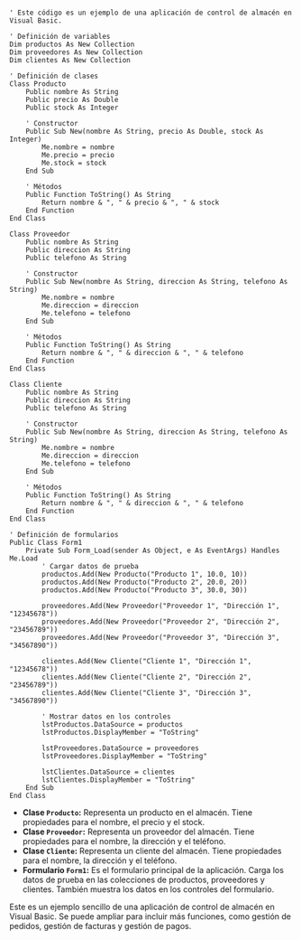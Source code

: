 ```visual basic

' Este código es un ejemplo de una aplicación de control de almacén en Visual Basic.

' Definición de variables
Dim productos As New Collection
Dim proveedores As New Collection
Dim clientes As New Collection

' Definición de clases
Class Producto
    Public nombre As String
    Public precio As Double
    Public stock As Integer

    ' Constructor
    Public Sub New(nombre As String, precio As Double, stock As Integer)
        Me.nombre = nombre
        Me.precio = precio
        Me.stock = stock
    End Sub

    ' Métodos
    Public Function ToString() As String
        Return nombre & ", " & precio & ", " & stock
    End Function
End Class

Class Proveedor
    Public nombre As String
    Public direccion As String
    Public telefono As String

    ' Constructor
    Public Sub New(nombre As String, direccion As String, telefono As String)
        Me.nombre = nombre
        Me.direccion = direccion
        Me.telefono = telefono
    End Sub

    ' Métodos
    Public Function ToString() As String
        Return nombre & ", " & direccion & ", " & telefono
    End Function
End Class

Class Cliente
    Public nombre As String
    Public direccion As String
    Public telefono As String

    ' Constructor
    Public Sub New(nombre As String, direccion As String, telefono As String)
        Me.nombre = nombre
        Me.direccion = direccion
        Me.telefono = telefono
    End Sub

    ' Métodos
    Public Function ToString() As String
        Return nombre & ", " & direccion & ", " & telefono
    End Function
End Class

' Definición de formularios
Public Class Form1
    Private Sub Form_Load(sender As Object, e As EventArgs) Handles Me.Load
        ' Cargar datos de prueba
        productos.Add(New Producto("Producto 1", 10.0, 10))
        productos.Add(New Producto("Producto 2", 20.0, 20))
        productos.Add(New Producto("Producto 3", 30.0, 30))

        proveedores.Add(New Proveedor("Proveedor 1", "Dirección 1", "12345678"))
        proveedores.Add(New Proveedor("Proveedor 2", "Dirección 2", "23456789"))
        proveedores.Add(New Proveedor("Proveedor 3", "Dirección 3", "34567890"))

        clientes.Add(New Cliente("Cliente 1", "Dirección 1", "12345678"))
        clientes.Add(New Cliente("Cliente 2", "Dirección 2", "23456789"))
        clientes.Add(New Cliente("Cliente 3", "Dirección 3", "34567890"))

        ' Mostrar datos en los controles
        lstProductos.DataSource = productos
        lstProductos.DisplayMember = "ToString"

        lstProveedores.DataSource = proveedores
        lstProveedores.DisplayMember = "ToString"

        lstClientes.DataSource = clientes
        lstClientes.DisplayMember = "ToString"
    End Sub
End Class

```

* **Clase `Producto`:** Representa un producto en el almacén. Tiene propiedades para el nombre, el precio y el stock.
* **Clase `Proveedor`:** Representa un proveedor del almacén. Tiene propiedades para el nombre, la dirección y el teléfono.
* **Clase `Cliente`:** Representa un cliente del almacén. Tiene propiedades para el nombre, la dirección y el teléfono.
* **Formulario `Form1`:** Es el formulario principal de la aplicación. Carga los datos de prueba en las colecciones de productos, proveedores y clientes. También muestra los datos en los controles del formulario.

Este es un ejemplo sencillo de una aplicación de control de almacén en Visual Basic. Se puede ampliar para incluir más funciones, como gestión de pedidos, gestión de facturas y gestión de pagos.